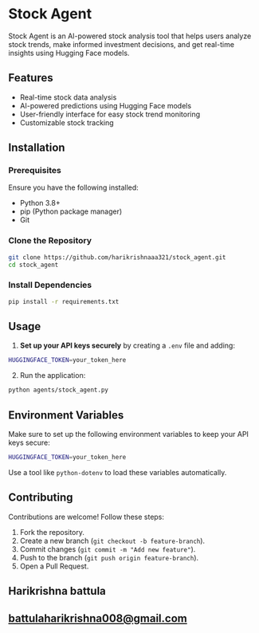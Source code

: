 
# Stock Agent

Stock Agent is an AI-powered stock analysis tool that helps users analyze stock trends, make informed investment decisions, and get real-time insights using Hugging Face models.

## Features
- Real-time stock data analysis
- AI-powered predictions using Hugging Face models
- User-friendly interface for easy stock trend monitoring
- Customizable stock tracking

## Installation

### Prerequisites
Ensure you have the following installed:
- Python 3.8+
- pip (Python package manager)
- Git

### Clone the Repository
```sh
git clone https://github.com/harikrishnaaa321/stock_agent.git
cd stock_agent
```

### Install Dependencies
```sh
pip install -r requirements.txt
```

## Usage
1. **Set up your API keys securely** by creating a `.env` file and adding:
```sh
HUGGINGFACE_TOKEN=your_token_here
```
2. Run the application:
```sh
python agents/stock_agent.py
```

## Environment Variables
Make sure to set up the following environment variables to keep your API keys secure:
```sh
HUGGINGFACE_TOKEN=your_token_here
```
Use a tool like `python-dotenv` to load these variables automatically.

## Contributing
Contributions are welcome! Follow these steps:
1. Fork the repository.
2. Create a new branch (`git checkout -b feature-branch`).
3. Commit changes (`git commit -m "Add new feature"`).
4. Push to the branch (`git push origin feature-branch`).
5. Open a Pull Request.

## Harikrishna battula 
## battulaharikrishna008@gmail.com
